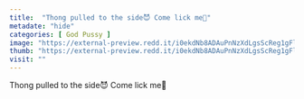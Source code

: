 ```yaml
---
title:  "Thong pulled to the side😈 Come lick me👅"
metadate: "hide"
categories: [ God Pussy ]
image: "https://external-preview.redd.it/i0ekdNb8ADAuPnNzXdLgsScReg1gFlvob2FQVkwmP08.jpg?auto=webp&s=3b2a1a1b27f378053cedccd3a620403b76223357"
thumb: "https://external-preview.redd.it/i0ekdNb8ADAuPnNzXdLgsScReg1gFlvob2FQVkwmP08.jpg?width=216&crop=smart&auto=webp&s=cb07c0825df60f8d108c8960d5a1a62697812ddf"
visit: ""
---
```

Thong pulled to the side😈 Come lick me👅
